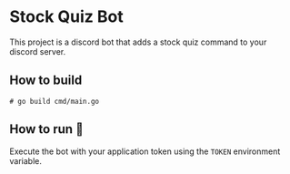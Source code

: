 # Stock Quiz Bot

This project is a discord bot that adds a stock quiz command to your discord server.

## How to build

```shell
# go build cmd/main.go
```

## How to run :rocket:

Execute the bot with your application token using the `TOKEN` environment variable.